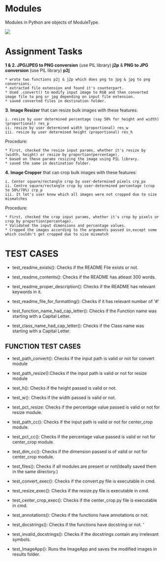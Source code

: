 # Modules

Modules in Python are objects of ModuleType. 


![](https://media.giphy.com/media/MeJuOjXoc5ZyrWSDev/giphy.gif)


# Assignment Tasks

**1 & 2. JPG/JPEG to PNG conversion** (use PIL library) **j2p** & **PNG to JPG conversion** (use PIL library) **p2j**

    * wrote two functions p2j & j2p which does png to jpg & jpg to png conversions.
    * extracted file extension and found it's counterpart.
    * Used .convert() to modify input image to RGB and then converted image file to png or jpg depending on input file extension.
    * saved converted files in destination folder.

**3**. **Image Resizer** that can resize bulk images with these features: 

    i. resize by user determined percentage (say 50% for height and width) (proportional) res_p
    ii. resize by user determined width (proportional) res_w
    iii. resize by user determined height (proportional) res_h


Procedure:

    * First, checked the resize input params, whether it's resize by (width, height) or resize by proportion(percentage).
    * based on these params resizing the image using PIL library.
    * saved the same in destination folder.

**4.**  **Image Cropper** that can crop bulk images with these features: 

    i. Center square/rectangle crop by user-determined pixels crp_px
    ii. Centre square/rectangle crop by user-determined percentage (crop to 50%/70%) crp_p
    iii. It let's user know which all images were not cropped due to size mismatches

Procedure:

    * First, checked the crop input params, whether it's crop by pixels or crop by proportion(percentage).
    * Validated the input dimensions and percentage values.
    * Cropped the images according to the arguments passed in,except some which couldn't get cropped due to size mismatch






# TEST CASES


* test_readme_exists(): Checks if the README File exists or not.

* test_readme_contents(): Checks if the README has atleast 300 words.

* test_readme_proper_description(): Checks if the README has relevant keywords in it.

* test_readme_file_for_formatting(): Checks if it has relevant number of '#'

* test_function_name_had_cap_letter(): Checks if the Function name was starting with a Capital Letter.

* test_class_name_had_cap_letter(): Checks if the Class name was starting with a Capital Letter.

## FUNCTION TEST CASES


* test_path_convert(): Checks if the input path is valid or not for convert module

* test_path_resize():Checks if the input path is valid or not for resize module

* test_h(): Checks if the height passed is valid or not.

* test_w(): Checks if the width passed is valid or not.

* test_pct_resize: Checks if the percentage value passed is valid or not for resize module.

* test_path_cc(): Checks if the input path is valid or not for center_crop module.

* test_pct_cc(): Checks if the percentage value passed is valid or not for center_crop module.

* test_dim_cc(): Checks if the dimension passed is of valid or not for center_crop module.

* test_files(): Checks if all modules are present or not(Ideally saved them in the same directory.)

* test_convert_exec(): Checks if the convert.py file is executable in cmd.

* test_resize_exec(): Checks if the resize.py file is executable in cmd.

* test_center_crop_exec(): Checks if the center_crop.py file is executable in cmd.

* test_annotations(): Checks if the functions have annotations or not. 

* test_docstrings(): Checks if the functions have docstring or not. '

* test_invalid_docstrings(): Checks if the docstrings contain any irrelevant symbols. 

* test_ImageApp(): Runs the ImageApp and saves the modified images in results folder.




